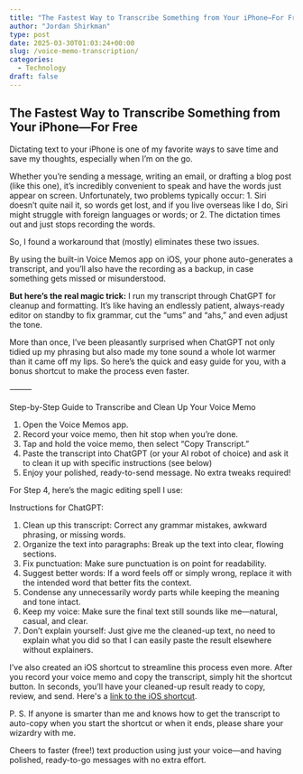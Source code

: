 ```yaml
---
title: "The Fastest Way to Transcribe Something from Your iPhone—For Free"
author: "Jordan Shirkman"
type: post
date: 2025-03-30T01:03:24+00:00
slug: /voice-memo-transcription/
categories:
  - Technology
draft: false
---
```


## The Fastest Way to Transcribe Something from Your iPhone—For Free

Dictating text to your iPhone is one of my favorite ways to save time and save my thoughts, especially when I’m on the go.  

Whether you’re sending a message, writing an email, or drafting a blog post (like this one), it’s incredibly convenient to speak and have the words just appear on screen. Unfortunately, two problems typically occur: 1. Siri doesn’t quite nail it, so words get lost, and if you live overseas like I do, Siri might struggle with foreign languages or words; or 2. The dictation times out and just stops recording the words. 

So, I found a workaround that (mostly) eliminates these two issues. 

By using the built-in Voice Memos app on iOS, your phone auto-generates a transcript, and you’ll also have the recording as a backup, in case something gets missed or misunderstood. 

**But here’s the real magic trick:** I run my transcript through ChatGPT for cleanup and formatting. It’s like having an endlessly patient, always-ready editor on standby to fix grammar, cut the “ums” and “ahs,” and even adjust the tone.

More than once, I’ve been pleasantly surprised when ChatGPT not only tidied up my phrasing but also made my tone sound a whole lot warmer than it came off my lips. So here’s the quick and easy guide for you, with a bonus shortcut to make the process even faster.

⸻

Step-by-Step Guide to Transcribe and Clean Up Your Voice Memo
1.	Open the Voice Memos app.
2.	Record your voice memo, then hit stop when you’re done.
3.	Tap and hold the voice memo, then select “Copy Transcript.”
4.	Paste the transcript into ChatGPT (or your AI robot of choice) and ask it to clean it up with specific instructions (see below)
5.	Enjoy your polished, ready-to-send message. No extra tweaks required!

For Step 4, here’s the magic editing spell I use:

Instructions for ChatGPT:
1.	Clean up this transcript: Correct any grammar mistakes, awkward phrasing, or missing words.
2.	Organize the text into paragraphs: Break up the text into clear, flowing sections.
3.	Fix punctuation: Make sure punctuation is on point for readability.
4.	Suggest better words: If a word feels off or simply wrong, replace it with the intended word that better fits the context.
5.	Condense any unnecessarily wordy parts while keeping the meaning and tone intact.
6.	Keep my voice: Make sure the final text still sounds like me—natural, casual, and clear.
7.	Don’t explain yourself: Just give me the cleaned-up text, no need to explain what you did so that I can easily paste the result elsewhere without explainers. 

I’ve also created an iOS shortcut to streamline this process even more. After you record your voice memo and copy the transcript, simply hit the shortcut button. In seconds, you’ll have your cleaned-up result ready to copy, review, and send. Here's a [link to the iOS shortcut](https://www.icloud.com/shortcuts/3f92bc5866854259b348a17c8a124c6c).

P. S. If anyone is smarter than me and knows how to get the transcript to auto-copy when you start the shortcut or when it ends, please share your wizardry with me.

Cheers to faster (free!) text production using just your voice—and having polished, ready-to-go messages with no extra effort.